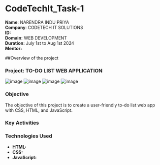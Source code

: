 # CodeTechIt_Task-1
**Name**: NARENDRA INDU PRIYA <br/>
**Company**: CODETECH IT SOLUTIONS <br/>
**ID:** <br/>
**Domain:** WEB DEVELOPMENT<br/>
**Duration:** July 1st to Aug 1st 2024<br/>
**Mentor:**<br/>


##Overview of the project

### Project: TO-DO LIST WEB APPLICATION

![image](https://github.com/indu-p19/CodeTechIt_Task-1/assets/175217202/5924c5c2-a316-4fbb-bf63-54ed694b2fd6)
![image](https://github.com/indu-p19/CodeTechIt_Task-1/assets/175217202/ef9bb8c2-ff97-4801-bd88-04cca92bb9d2)
![image](https://github.com/indu-p19/CodeTechIt_Task-1/assets/175217202/0946ef80-d164-4bc5-8b80-725df1b557ae)
![image](https://github.com/indu-p19/CodeTechIt_Task-1/assets/175217202/0974fee8-4b7c-446b-aa8a-f4856ca7540c)


### Objective
The objective of this project is to create a user-friendly to-do list web app with CSS, HTML, and JavaScript.

### Key Activities


### Technologies Used
- **HTML:**
- **CSS:**
- **JavaScript:**
